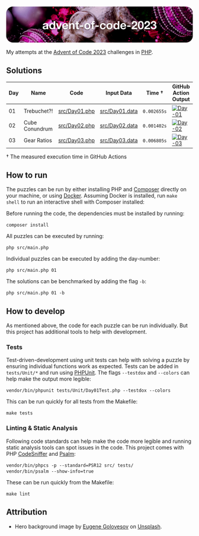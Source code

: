 ![advent-of-code-2023](./advent-of-code-2023-hero.png)

My attempts at the [Advent of Code 2023](https://adventofcode.com/2023) challenges in [PHP](https://www.php.net).

## Solutions

| Day | Name           | Code                             | Input Data                         | Time †      | GitHub Action Output                                                                                                                                                                                                      |
|-----|----------------|----------------------------------|------------------------------------|-------------|---------------------------------------------------------------------------------------------------------------------------------------------------------------------------------------------------------------------------|
| 01  | Trebuchet?!    | [src/Day01.php](./src/Day01.php) | [src/Day01.data](./src/Day01.data) | `0.002655s` | [![Day-01](https://github.com/leifgehrmann/advent-of-code-2023/actions/workflows/Day-01.yml/badge.svg?branch=main)](https://github.com/leifgehrmann/advent-of-code-2023/actions/workflows/Day-01.yml?query=branch%3Amain) |
| 02  | Cube Conundrum | [src/Day02.php](./src/Day02.php) | [src/Day02.data](./src/Day02.data) | `0.001402s` | [![Day-02](https://github.com/leifgehrmann/advent-of-code-2023/actions/workflows/Day-02.yml/badge.svg?branch=main)](https://github.com/leifgehrmann/advent-of-code-2023/actions/workflows/Day-02.yml?query=branch%3Amain) |
| 03  | Gear Ratios    | [src/Day03.php](./src/Day03.php) | [src/Day03.data](./src/Day03.data) | `0.006805s` | [![Day-03](https://github.com/leifgehrmann/advent-of-code-2023/actions/workflows/Day-03.yml/badge.svg?branch=main)](https://github.com/leifgehrmann/advent-of-code-2023/actions/workflows/Day-03.yml?query=branch%3Amain) |

<!--
| 04  |  | [src/Day04.php](./src/Day04.php) | [src/Day04.data](./src/Day04.data) | `` | [![Day-04](https://github.com/leifgehrmann/advent-of-code-2023/actions/workflows/Day-04.yml/badge.svg?branch=main)](https://github.com/leifgehrmann/advent-of-code-2023/actions/workflows/Day-04.yml?query=branch%3Amain) |
| 05  |  | [src/Day05.php](./src/Day05.php) | [src/Day05.data](./src/Day05.data) | `` | [![Day-05](https://github.com/leifgehrmann/advent-of-code-2023/actions/workflows/Day-05.yml/badge.svg?branch=main)](https://github.com/leifgehrmann/advent-of-code-2023/actions/workflows/Day-05.yml?query=branch%3Amain) |
| 06  |  | [src/Day06.php](./src/Day06.php) | [src/Day06.data](./src/Day06.data) | `` | [![Day-06](https://github.com/leifgehrmann/advent-of-code-2023/actions/workflows/Day-06.yml/badge.svg?branch=main)](https://github.com/leifgehrmann/advent-of-code-2023/actions/workflows/Day-06.yml?query=branch%3Amain) |
| 07  |  | [src/Day07.php](./src/Day07.php) | [src/Day07.data](./src/Day07.data) | `` | [![Day-07](https://github.com/leifgehrmann/advent-of-code-2023/actions/workflows/Day-07.yml/badge.svg?branch=main)](https://github.com/leifgehrmann/advent-of-code-2023/actions/workflows/Day-07.yml?query=branch%3Amain) |
| 08  |  | [src/Day08.php](./src/Day08.php) | [src/Day08.data](./src/Day08.data) | `` | [![Day-08](https://github.com/leifgehrmann/advent-of-code-2023/actions/workflows/Day-08.yml/badge.svg?branch=main)](https://github.com/leifgehrmann/advent-of-code-2023/actions/workflows/Day-08.yml?query=branch%3Amain) |
| 09  |  | [src/Day09.php](./src/Day09.php) | [src/Day09.data](./src/Day09.data) | `` | [![Day-09](https://github.com/leifgehrmann/advent-of-code-2023/actions/workflows/Day-09.yml/badge.svg?branch=main)](https://github.com/leifgehrmann/advent-of-code-2023/actions/workflows/Day-09.yml?query=branch%3Amain) |
| 10  |  | [src/Day10.php](./src/Day10.php) | [src/Day10.data](./src/Day10.data) | `` | [![Day-10](https://github.com/leifgehrmann/advent-of-code-2023/actions/workflows/Day-10.yml/badge.svg?branch=main)](https://github.com/leifgehrmann/advent-of-code-2023/actions/workflows/Day-10.yml?query=branch%3Amain) |
| 11  |  | [src/Day11.php](./src/Day11.php) | [src/Day11.data](./src/Day11.data) | `` | [![Day-11](https://github.com/leifgehrmann/advent-of-code-2023/actions/workflows/Day-11.yml/badge.svg?branch=main)](https://github.com/leifgehrmann/advent-of-code-2023/actions/workflows/Day-11.yml?query=branch%3Amain) |
| 12  |  | [src/Day12.php](./src/Day12.php) | [src/Day12.data](./src/Day12.data) | `` | [![Day-12](https://github.com/leifgehrmann/advent-of-code-2023/actions/workflows/Day-12.yml/badge.svg?branch=main)](https://github.com/leifgehrmann/advent-of-code-2023/actions/workflows/Day-12.yml?query=branch%3Amain) |
| 13  |  | [src/Day13.php](./src/Day13.php) | [src/Day13.data](./src/Day13.data) | `` | [![Day-13](https://github.com/leifgehrmann/advent-of-code-2023/actions/workflows/Day-13.yml/badge.svg?branch=main)](https://github.com/leifgehrmann/advent-of-code-2023/actions/workflows/Day-13.yml?query=branch%3Amain) |
| 14  |  | [src/Day14.php](./src/Day14.php) | [src/Day14.data](./src/Day14.data) | `` | [![Day-14](https://github.com/leifgehrmann/advent-of-code-2023/actions/workflows/Day-14.yml/badge.svg?branch=main)](https://github.com/leifgehrmann/advent-of-code-2023/actions/workflows/Day-14.yml?query=branch%3Amain) |
| 15  |  | [src/Day15.php](./src/Day15.php) | [src/Day15.data](./src/Day15.data) | `` | [![Day-15](https://github.com/leifgehrmann/advent-of-code-2023/actions/workflows/Day-15.yml/badge.svg?branch=main)](https://github.com/leifgehrmann/advent-of-code-2023/actions/workflows/Day-15.yml?query=branch%3Amain) |
| 16  |  | [src/Day16.php](./src/Day16.php) | [src/Day16.data](./src/Day16.data) | `` | [![Day-16](https://github.com/leifgehrmann/advent-of-code-2023/actions/workflows/Day-16.yml/badge.svg?branch=main)](https://github.com/leifgehrmann/advent-of-code-2023/actions/workflows/Day-16.yml?query=branch%3Amain) |
| 17  |  | [src/Day17.php](./src/Day17.php) | [src/Day17.data](./src/Day17.data) | `` | [![Day-17](https://github.com/leifgehrmann/advent-of-code-2023/actions/workflows/Day-17.yml/badge.svg?branch=main)](https://github.com/leifgehrmann/advent-of-code-2023/actions/workflows/Day-17.yml?query=branch%3Amain) |
| 18  |  | [src/Day18.php](./src/Day18.php) | [src/Day18.data](./src/Day18.data) | `` | [![Day-18](https://github.com/leifgehrmann/advent-of-code-2023/actions/workflows/Day-18.yml/badge.svg?branch=main)](https://github.com/leifgehrmann/advent-of-code-2023/actions/workflows/Day-18.yml?query=branch%3Amain) |
| 19  |  | [src/Day19.php](./src/Day19.php) | [src/Day19.data](./src/Day19.data) | `` | [![Day-19](https://github.com/leifgehrmann/advent-of-code-2023/actions/workflows/Day-19.yml/badge.svg?branch=main)](https://github.com/leifgehrmann/advent-of-code-2023/actions/workflows/Day-19.yml?query=branch%3Amain) |
| 20  |  | [src/Day20.php](./src/Day20.php) | [src/Day20.data](./src/Day20.data) | `` | [![Day-20](https://github.com/leifgehrmann/advent-of-code-2023/actions/workflows/Day-20.yml/badge.svg?branch=main)](https://github.com/leifgehrmann/advent-of-code-2023/actions/workflows/Day-20.yml?query=branch%3Amain) |
| 21  |  | [src/Day21.php](./src/Day21.php) | [src/Day21.data](./src/Day21.data) | `` | [![Day-21](https://github.com/leifgehrmann/advent-of-code-2023/actions/workflows/Day-21.yml/badge.svg?branch=main)](https://github.com/leifgehrmann/advent-of-code-2023/actions/workflows/Day-21.yml?query=branch%3Amain) |
| 22  |  | [src/Day22.php](./src/Day22.php) | [src/Day22.data](./src/Day22.data) | `` | [![Day-22](https://github.com/leifgehrmann/advent-of-code-2023/actions/workflows/Day-22.yml/badge.svg?branch=main)](https://github.com/leifgehrmann/advent-of-code-2023/actions/workflows/Day-22.yml?query=branch%3Amain) |
| 23  |  | [src/Day23.php](./src/Day23.php) | [src/Day23.data](./src/Day23.data) | `` | [![Day-23](https://github.com/leifgehrmann/advent-of-code-2023/actions/workflows/Day-23.yml/badge.svg?branch=main)](https://github.com/leifgehrmann/advent-of-code-2023/actions/workflows/Day-23.yml?query=branch%3Amain) |
| 24  |  | [src/Day24.php](./src/Day24.php) | [src/Day24.data](./src/Day24.data) | `` | [![Day-24](https://github.com/leifgehrmann/advent-of-code-2023/actions/workflows/Day-24.yml/badge.svg?branch=main)](https://github.com/leifgehrmann/advent-of-code-2023/actions/workflows/Day-24.yml?query=branch%3Amain) |
| 25  |  | [src/Day25.php](./src/Day25.php) | [src/Day25.data](./src/Day25.data) | `` | [![Day-25](https://github.com/leifgehrmann/advent-of-code-2023/actions/workflows/Day-25.yml/badge.svg?branch=main)](https://github.com/leifgehrmann/advent-of-code-2023/actions/workflows/Day-25.yml?query=branch%3Amain) |
-->

† The measured execution time in GitHub Actions

## How to run

The puzzles can be run by either installing PHP and [Composer](https://getcomposer.org) directly on your machine, or using [Docker](https://www.docker.com/get-started/). Assuming Docker is installed, run `make shell` to run an interactive shell with Composer installed:

Before running the code, the dependencies must be installed by running:

```shell
composer install
```

All puzzles can be executed by running:

```shell
php src/main.php
```

Individual puzzles can be executed by adding the day-number:

```shell
php src/main.php 01
```

The solutions can be benchmarked by adding the flag `-b`:

```shell
php src/main.php 01 -b
```

## How to develop

As mentioned above, the code for each puzzle can be run individually. But this project has additional tools to help with development.

### Tests

Test-driven-development using unit tests can help with solving a puzzle by ensuring individual functions work as expected. Tests can be added in `tests/Unit/*` and run using [PHPUnit](http://phpunit.de). The flags `--testdox` and `--colors` can help make the output more legible:

```shell
vendor/bin/phpunit tests/Unit/Day01Test.php --testdox --colors
```

This can be run quickly for all tests from the Makefile:

```shell
make tests
```

### Linting & Static Analysis

Following code standards can help make the code more legible and running static analysis tools can spot issues in the code. This project comes with PHP [CodeSniffer](https://github.com/squizlabs/PHP_CodeSniffer) and [Psalm](https://psalm.dev):

```shell
vendor/bin/phpcs -p --standard=PSR12 src/ tests/
vendor/bin/psalm --show-info=true
```

These can be run quickly from the Makefile:

```shell
make lint
```

## Attribution

* Hero background image by [Eugene Golovesov](https://unsplash.com/photos/a-turtle-in-a-christmas-tree-28d-4waQm3M) on [Unsplash](https://unsplash.com/).
